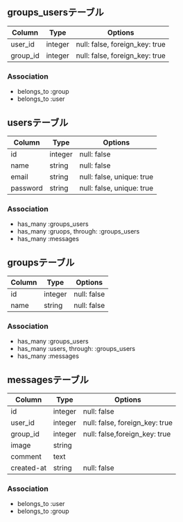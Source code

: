 
## groups_usersテーブル

|Column|Type|Options|
|------|----|-------|
|user_id|integer|null: false, foreign_key: true|
|group_id|integer|null: false, foreign_key: true|

### Association
- belongs_to :group
- belongs_to :user 


## usersテーブル
|Column|Type|Options|
|------|----|-------|
|id|integer|null: false|
|name|string|null: false|
|email|string|null: false, unique: true|
|password|string|null: false, unique: true|

### Association
- has_many :groups_users
- has_many :gruops, through: :groups_users
- has_many :messages


## groupsテーブル
|Column|Type|Options|
|------|----|-------|
|id|integer|null: false|
|name|string|null: false|

### Association
- has_many :groups_users
- has_many :users, through: :groups_users
- has_many :messages


## messagesテーブル
|Column|Type|Options|
|------|----|-------|
|id|integer|null: false|
|user_id|integer|null: false, foreign_key: true|
|group_id|integer|null: false,foreign_key: true|
|image|string|
|comment|text|
|created-at|string|null: false|

### Association
- belongs_to :user
- belongs_to :group
